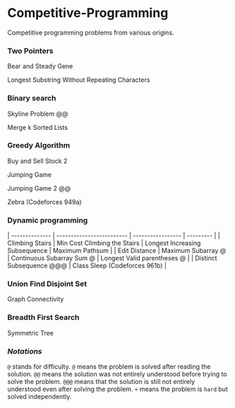 # Competitive-Programming
Competitive programming problems from various origins.

### Two Pointers
Bear and Steady Gene

Longest Substring Without Repeating Characters

### Binary search
Skyline Problem @@

Merge k Sorted Lists

### Greedy Algorithm
Buy and Sell Stock 2

Jumping Game

Jumping Game 2 @@

Zebra (Codeforces 949a)

### Dynamic programming

| -------------- | ------------------------- | ----------------- | --------- |
| Climbing Stairs | Min Cost Climbing the Stairs | Longest Increasing Subsequence | Maximum Pathsum |
| Edit Distance | Maximum Subarray @ | Continuous Subarray Sum @ | Longest Valid parentheses @ |
| Distinct Subsequence @@@ | Class Sleep (Codeforces 961b) |

### Union Find Disjoint Set
Graph Connectivity

### Breadth First Search
Symmetric Tree



### *Notations*
`@` stands for difficulty. `@` means the problem is solved after reading the solution. `@@` means the solution was not entirely understood before trying to solve the problem. `@@@` means that the solution is still not entirely understood even after solving the problem.
`+` means the problem is `hard` but solved independently.
